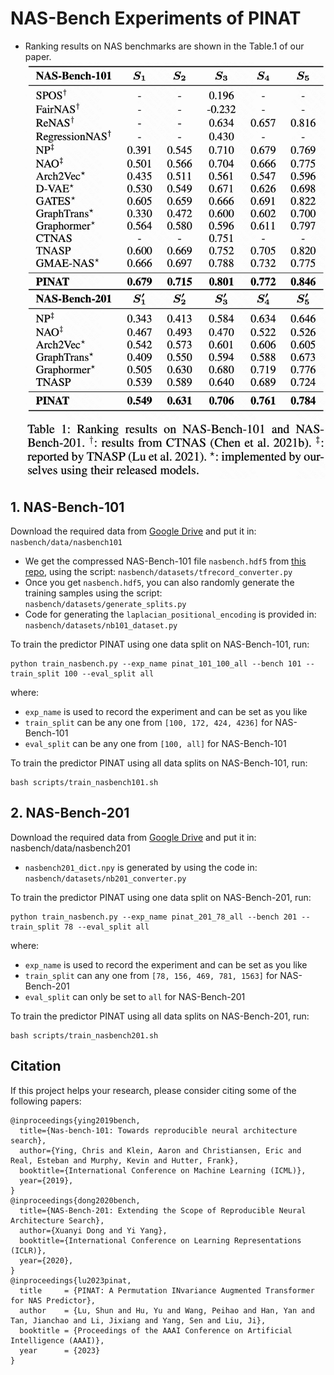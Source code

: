 # NAS-Bench Experiments of PINAT
* Ranking results on NAS benchmarks are shown in the Table.1 of our paper.
![pinat_ranking_results_tab1](../assets/pinat_table1.jpg)

## 1. NAS-Bench-101
Download the required data from [Google Drive](https://drive.google.com/drive/folders/1T_WlAwr1Cp-C3DEyclITyvUdqY3U8R_q?usp=share_link) and put it in: `nasbench/data/nasbench101`
* We get the compressed NAS-Bench-101 file `nasbench.hdf5` from [this repo](https://github.com/ultmaster/neuralpredictor.pytorch), using the script: `nasbench/datasets/tfrecord_converter.py`
* Once you get `nasbench.hdf5`, you can also randomly generate the training samples using the script: `nasbench/datasets/generate_splits.py`
* Code for generating the `laplacian_positional_encoding` is provided in: `nasbench/datasets/nb101_dataset.py`

To train the predictor PINAT using one data split on NAS-Bench-101, run:
```shell
python train_nasbench.py --exp_name pinat_101_100_all --bench 101 --train_split 100 --eval_split all
```
where:
* `exp_name` is used to record the experiment and can be set as you like
* `train_split` can be any one from `[100, 172, 424, 4236]` for NAS-Bench-101
* `eval_split` can be any one from `[100, all]` for NAS-Bench-101

To train the predictor PINAT using all data splits on NAS-Bench-101, run:
```shell
bash scripts/train_nasbench101.sh
```

## 2. NAS-Bench-201
Download the required data from [Google Drive](https://drive.google.com/drive/folders/1T_WlAwr1Cp-C3DEyclITyvUdqY3U8R_q?usp=share_link) and put it in: nasbench/data/nasbench201
* `nasbench201_dict.npy` is generated by using the code in: `nasbench/datasets/nb201_converter.py`

To train the predictor PINAT using one data split on NAS-Bench-201, run:
```shell
python train_nasbench.py --exp_name pinat_201_78_all --bench 201 --train_split 78 --eval_split all
```
where:
* `exp_name` is used to record the experiment and can be set as you like
* `train_split` can any one from `[78, 156, 469, 781, 1563]` for NAS-Bench-201
* `eval_split` can only be set to `all` for NAS-Bench-201

To train the predictor PINAT using all data splits on NAS-Bench-201, run:
```shell
bash scripts/train_nasbench201.sh
```

## Citation
If this project helps your research, please consider citing some of the following papers:
```
@inproceedings{ying2019bench,
  title={Nas-bench-101: Towards reproducible neural architecture search},
  author={Ying, Chris and Klein, Aaron and Christiansen, Eric and Real, Esteban and Murphy, Kevin and Hutter, Frank},
  booktitle={International Conference on Machine Learning (ICML)},
  year={2019},
}
@inproceedings{dong2020bench,
  title={NAS-Bench-201: Extending the Scope of Reproducible Neural Architecture Search},
  author={Xuanyi Dong and Yi Yang},
  booktitle={International Conference on Learning Representations (ICLR)},
  year={2020},
}
@inproceedings{lu2023pinat,
  title     = {PINAT: A Permutation INvariance Augmented Transformer for NAS Predictor},
  author    = {Lu, Shun and Hu, Yu and Wang, Peihao and Han, Yan and Tan, Jianchao and Li, Jixiang and Yang, Sen and Liu, Ji},
  booktitle = {Proceedings of the AAAI Conference on Artificial Intelligence (AAAI)},
  year      = {2023}
}
```
